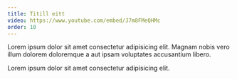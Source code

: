 ```yaml
---
title: Titill eitt
video: https://www.youtube.com/embed/J7m8FMeQHMc
order: 10
---
```


Lorem ipsum dolor sit amet consectetur adipisicing elit. Magnam nobis vero illum dolorem doloremque a aut ipsam voluptates accusantium libero.

Lorem ipsum dolor sit amet consectetur adipisicing elit.
